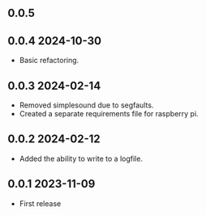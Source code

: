 ## 0.0.5

## 0.0.4 2024-10-30
* Basic refactoring.

## 0.0.3 2024-02-14
* Removed simplesound due to segfaults.
* Created a separate requirements file for raspberry pi.

## 0.0.2 2024-02-12
* Added the ability to write to a logfile.

## 0.0.1 2023-11-09
* First release
